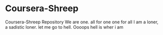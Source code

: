 # Coursera-Shreep
Coursera-Shreep Repository
We are one. all for one one for all
I am a loner, a sadistic loner. 
let me go to hell. Oooops hell is wher i am 
